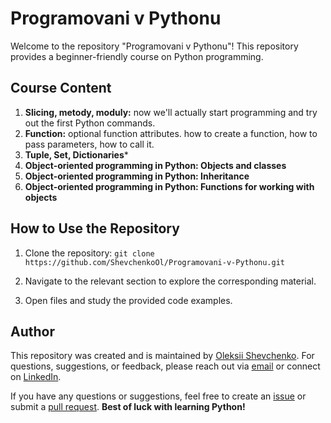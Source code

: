 # Programovani v Pythonu
Welcome to the repository "Programovani v Pythonu"! This repository provides a beginner-friendly course on Python programming.

## Course Content

1. **Slicing, metody, moduly:** now we'll actually start programming and try out the first Python commands.
2. **Function:** optional function attributes. how to create a function, how to pass parameters, how to call it.
3. **Tuple, Set, Dictionaries***
4. **Object-oriented programming in Python: Objects and classes**
5. **Object-oriented programming in Python: Inheritance**
6. **Object-oriented programming in Python: Functions for working with objects**

## How to Use the Repository

1. Clone the repository: `git clone https://github.com/ShevchenkoOl/Programovani-v-Pythonu.git`

2. Navigate to the relevant section to explore the corresponding material.

3. Open files and study the provided code examples.

## Author
This repository was created and is maintained by [Oleksii Shevchenko](https://shevchenkool.github.io/portfolio/). For questions, suggestions, or feedback, please reach out via [email](mailto:uzlabini@gmail.com) or connect on [LinkedIn](https://linkedin.com/in/oleksii-shevchenko-535ab61b8). 

If you have any questions or suggestions, feel free to create an [issue](https://github.com/ShevchenkoOl/Web-Automation-Dev/issues) or submit a [pull request](https://github.com/ShevchenkoOl/Web-Automation-Dev/pulls).
**Best of luck with learning Python!**
